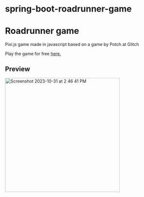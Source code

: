 # spring-boot-roadrunner-game

# Roadrunner game
Pixi.js game made in javascript based on a game by Potch at Glitch

Play the game for free [here.](https://taha-chaudhry.github.io/roadrunner-game/)

## Preview
<img width="378" alt="Screenshot 2023-10-31 at 2 46 41 PM" src="https://github.com/Taha-Chaudhry/spring-boot-roadrunner-game/assets/46199675/0fcb107c-195b-43eb-ab0f-3b832040d294">
